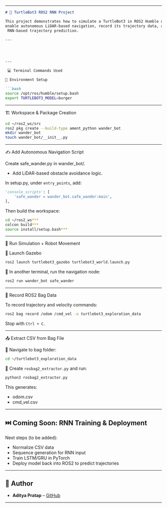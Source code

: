 
---

```markdown
# 🧠 TurtleBot3 ROS2 RNN Project

This project demonstrates how to simulate a TurtleBot3 in ROS2 Humble using Gazebo,
enable autonomous LiDAR-based navigation, record its trajectory data, and prepare for
 RNN-based trajectory prediction.

---




---

 💻 Terminal Commands Used

🔧 Environment Setup

```bash
source /opt/ros/humble/setup.bash
export TURTLEBOT3_MODEL=burger
````

---

🏗️ Workspace & Package Creation

```bash
cd ~/ros2_ws/src
ros2 pkg create --build-type ament_python wander_bot
mkdir wander_bot
touch wander_bot/__init__.py
```

---

 ✍️ Add Autonomous Navigation Script

Create safe\_wander.py in wander\_bot/.
* Add LiDAR-based obstacle avoidance logic.

In setup.py, under `entry_points`, add:

```python
'console_scripts': [
    'safe_wander = wander_bot.safe_wander:main',
],
```

Then build the workspace:

```bash
cd ~/ros2_ws***
colcon build***
source install/setup.bash***
```

---

🧪 Run Simulation + Robot Movement

 🧱 Launch Gazebo

```bash
ros2 launch turtlebot3_gazebo turtlebot3_world.launch.py
```

 🚦 In another terminal, run the navigation node:

```bash
ros2 run wander_bot safe_wander
```

---

🧾 Record ROS2 Bag Data

To record trajectory and velocity commands:

```bash
ros2 bag record /odom /cmd_vel -o turtlebot3_exploration_data
```

Stop with `Ctrl + C`.

---

 📤 Extract CSV from Bag File

 📂 Navigate to bag folder:

```bash
cd ~/turtlebot3_exploration_data
```

 📜 Create `rosbag2_extractor.py` and run:

```bash
python3 rosbag2_extractor.py
```

This generates:

* odom.csv
* cmd\_vel.csv

---

## ⏭️ Coming Soon: RNN Training & Deployment

Next steps (to be added):

* Normalize CSV data
* Sequence generation for RNN input
* Train LSTM/GRU in PyTorch
* Deploy model back into ROS2 to predict trajectories

---

## 👤 Author

* **Aditya Pratap** – [GitHub](https://github.com/adityapratap112)

---

